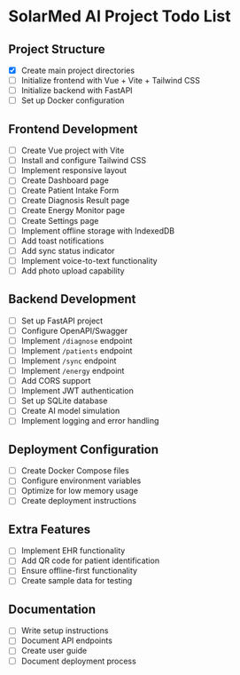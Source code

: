 # SolarMed AI Project Todo List

## Project Structure
- [x] Create main project directories
- [ ] Initialize frontend with Vue + Vite + Tailwind CSS
- [ ] Initialize backend with FastAPI
- [ ] Set up Docker configuration

## Frontend Development
- [ ] Create Vue project with Vite
- [ ] Install and configure Tailwind CSS
- [ ] Implement responsive layout
- [ ] Create Dashboard page
- [ ] Create Patient Intake Form
- [ ] Create Diagnosis Result page
- [ ] Create Energy Monitor page
- [ ] Create Settings page
- [ ] Implement offline storage with IndexedDB
- [ ] Add toast notifications
- [ ] Add sync status indicator
- [ ] Implement voice-to-text functionality
- [ ] Add photo upload capability

## Backend Development
- [ ] Set up FastAPI project
- [ ] Configure OpenAPI/Swagger
- [ ] Implement `/diagnose` endpoint
- [ ] Implement `/patients` endpoint
- [ ] Implement `/sync` endpoint
- [ ] Implement `/energy` endpoint
- [ ] Add CORS support
- [ ] Implement JWT authentication
- [ ] Set up SQLite database
- [ ] Create AI model simulation
- [ ] Implement logging and error handling

## Deployment Configuration
- [ ] Create Docker Compose files
- [ ] Configure environment variables
- [ ] Optimize for low memory usage
- [ ] Create deployment instructions

## Extra Features
- [ ] Implement EHR functionality
- [ ] Add QR code for patient identification
- [ ] Ensure offline-first functionality
- [ ] Create sample data for testing

## Documentation
- [ ] Write setup instructions
- [ ] Document API endpoints
- [ ] Create user guide
- [ ] Document deployment process
